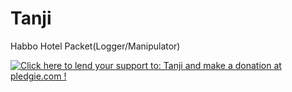 # Tanji
Habbo Hotel Packet(Logger/Manipulator)

<a href='https://pledgie.com/campaigns/30163'><img alt='Click here to lend your support to: Tanji and make a donation at pledgie.com !' src='https://pledgie.com/campaigns/30163.png?skin_name=chrome' border='0' ></a>
